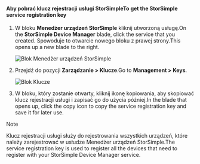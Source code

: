 <!--author=alkohli last changed: 06/22/17-->

#### <a name="to-get-the-storsimple-service-registration-key"></a><span data-ttu-id="78576-101">Aby pobrać klucz rejestracji usługi StorSimple</span><span class="sxs-lookup"><span data-stu-id="78576-101">To get the StorSimple service registration key</span></span>

1. <span data-ttu-id="78576-102">W bloku **Menedżer urządzeń StorSimple** kliknij utworzoną usługę.</span><span class="sxs-lookup"><span data-stu-id="78576-102">On the **StorSimple Device Manager** blade, click the service that you created.</span></span> <span data-ttu-id="78576-103">Spowoduje to otwarcie nowego bloku z prawej strony.</span><span class="sxs-lookup"><span data-stu-id="78576-103">This opens up a new blade to the right.</span></span>
   
     ![Blok Menedżer urządzeń StorSimple](./media/storsimple-8000-get-service-registration-key/createssdevman5.png)

2.  <span data-ttu-id="78576-105">Przejdź do pozycji **Zarządzanie > Klucze**.</span><span class="sxs-lookup"><span data-stu-id="78576-105">Go to **Management > Keys**.</span></span>
   
     ![Blok Klucze](./media/storsimple-8000-get-service-registration-key/getregkey2.png)

3.  <span data-ttu-id="78576-107">W bloku, który zostanie otwarty, kliknij ikonę kopiowania, aby skopiować klucz rejestracji usługi i zapisać go do użycia później.</span><span class="sxs-lookup"><span data-stu-id="78576-107">In the blade that opens up, click the copy icon to copy the service registration key and save it for later use.</span></span>

> [!NOTE]
> <span data-ttu-id="78576-108">Klucz rejestracji usługi służy do rejestrowania wszystkich urządzeń, które należy zarejestrować w usłudze Menedżer urządzeń StorSimple.</span><span class="sxs-lookup"><span data-stu-id="78576-108">The service registration key is used to register all the devices that need to register with your StorSimple Device Manager service.</span></span>


